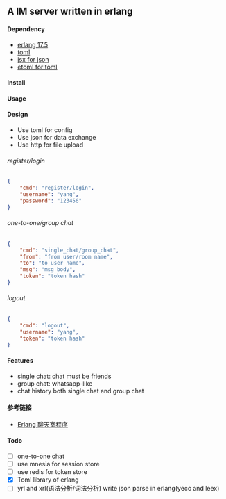 ## A IM server written in erlang

#### Dependency

* [erlang 17.5](http://www.erlang.org/)
* [toml](https://github.com/toml-lang/toml)
* [jsx for json](https://github.com/talentdeficit/jsx)
* [etoml for toml](https://github.com/kalta/etoml)

#### Install

#### Usage

#### Design

* Use toml for config
* Use json for data exchange
* Use http for file upload

###### register/login

```json
{
    "cmd": "register/login",
    "username": "yang",
    "password": "123456"
}
```

###### one-to-one/group chat

```json
{
    "cmd": "single_chat/group_chat",
    "from": "from user/room name",
    "to": "to user name",
    "msg": "msg body",
    "token": "token hash"
}
```

###### logout

```json
{
    "cmd": "logout",
    "username": "yang",
    "token": "token hash"
}
```

#### Features

* single chat: chat must be friends
* group chat: whatsapp-like
* chat history both single chat and group chat

#### 参考链接

* [Erlang 聊天室程序](http://www.cnblogs.com/yjl49/archive/2012/02/24/2371920.html)

#### Todo

- [ ] one-to-one chat
- [ ] use mnesia for session store
- [ ] use redis for token store
- [x] Toml library of erlang
- [ ] yrl and xrl(语法分析/词法分析) write json parse in erlang(yecc and
  leex)
